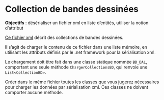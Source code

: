 # Collection de bandes dessinées

**Objectifs** : désérialiser un fichier xml en liste d’entités, utiliser
la notion d’attribut

[Ce fichier xml](csharp-exos/fichiers/CollectionsBD.xml ':ignore') décrit des collections de bandes dessinées.

Il s’agit de charger le contenu de ce fichier dans une liste mémoire, en
utilisant les attributs définis par le .net framework pour la sérialisation xml.

Le chargement doit être fait dans une classe statique nommée `BD_DAL`,
comportant une seule méthode `ChargerCollectionsBD`, qui renvoie une `List<CollectionBD>`.

Créer dans le même fichier toutes les classes que vous jugerez
nécessaires pour charger les données par sérialisation xml. Ces classes
ne doivent comporter aucune méthode.